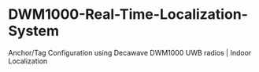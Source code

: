 # DWM1000-Real-Time-Localization-System
Anchor/Tag Configuration using Decawave DWM1000 UWB radios | Indoor Localization
